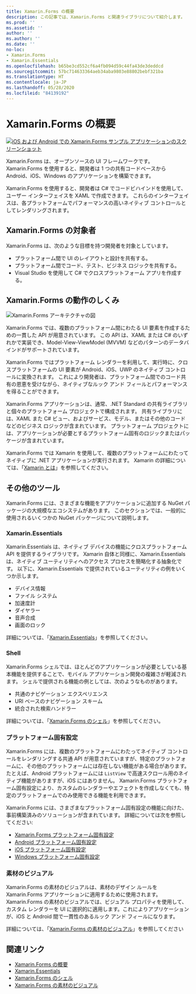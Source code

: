 ```yaml
---
title: Xamarin.Forms の概要
description: この記事では、Xamarin.Forms と関連ライブラリについて紹介します。
ms.prod: ''
ms.assetid: ''
author: ''
ms.author: ''
ms.date: ''
no-loc:
- Xamarin.Forms
- Xamarin.Essentials
ms.openlocfilehash: b65be3cd552cf6a4fb094d59c44fa43de3deddcd
ms.sourcegitcommit: 57bc714633364aeb34aba9803e88802bebf321ba
ms.translationtype: HT
ms.contentlocale: ja-JP
ms.lasthandoff: 05/28/2020
ms.locfileid: "84139192"
---
```

# <a name="what-is-xamarinforms"></a>Xamarin.Forms の概要

[![iOS および Android での Xamarin.Forms サンプル アプリケーションのスクリーンショット](what-is-xamarin-forms-images/xamarin-forms-app-cropped.png)](what-is-xamarin-forms-images/xamarin-forms-app.png#lightbox)

Xamarin.Forms は、オープンソースの UI フレームワークです。 Xamarin.Forms を使用すると、開発者は 1 つの共有コードベースから Android、iOS、Windows のアプリケーションを構築できます。

Xamarin.Forms を使用すると、開発者は C# でコードビハインドを使用して、ユーザー インターフェイスを XAML で作成できます。 これらのインターフェイスは、各プラットフォームでパフォーマンスの高いネイティブ コントロールとしてレンダリングされます。

## <a name="who-xamarinforms-is-for"></a>Xamarin.Forms の対象者

Xamarin.Forms は、次のような目標を持つ開発者を対象としています。

- プラットフォーム間で UI のレイアウトと設計を共有する。
- プラットフォーム間でコード、テスト、ビジネス ロジックを共有する。
- Visual Studio を使用して C# でクロスプラットフォーム アプリを作成する。

## <a name="how-xamarinforms-works"></a>Xamarin.Forms の動作のしくみ

![Xamarin.Forms アーキテクチャの図](what-is-xamarin-forms-images/xamarin-forms-architecture.png)

Xamarin.Forms では、複数のプラットフォーム間にわたる UI 要素を作成するための一貫した API が用意されています。 この API は、XAML または C# のいずれかで実装でき、Model-View-ViewModel (MVVM) などのパターンのデータバインドがサポートされています。

Xamarin.Forms ではプラットフォーム レンダラーを利用して、実行時に、クロスプラットフォームの UI 要素が Android、iOS、UWP のネイティブ コントロールに変換されます。 これにより開発者は、プラットフォーム間でのコード共有の恩恵を受けながら、ネイティブなルック アンド フィールとパフォーマンスを得ることができます。

Xamarin.Forms アプリケーションは、通常、.NET Standard の共有ライブラリと個々のプラットフォーム プロジェクトで構成されます。 共有ライブラリには、XAML また C# ビュー、およびサービス、モデル、またはその他のコードなどのビジネス ロジックが含まれています。 プラットフォーム プロジェクトには、アプリケーションが必要とするプラットフォーム固有のロジックまたはパッケージが含まれています。

Xamarin.Forms では Xamarin を使用して、複数のプラットフォームにわたってネイティブに .NET アプリケーションが実行されます。 Xamarin の詳細については、「[Xamarin とは](~/get-started/what-is-xamarin.md)」を参照してください。

## <a name="additional-tools"></a>その他のツール

Xamarin.Forms には、さまざまな機能をアプリケーションに追加する NuGet パッケージの大規模なエコシステムがあります。 このセクションでは、一般的に使用されるいくつかの NuGet パッケージについて説明します。

### Xamarin.Essentials

Xamarin.Essentials は、ネイティブ デバイスの機能にクロスプラットフォーム API を提供するライブラリです。 Xamarin 自体と同様に、Xamarin.Essentials は、ネイティブ ユーティリティへのアクセス プロセスを簡略化する抽象化です。 以下に、Xamarin.Essentials で提供されているユーティリティの例をいくつか示します。

- デバイス情報
- ファイル システム
- 加速度計
- ダイヤラー
- 音声合成
- 画面のロック

詳細については、「[Xamarin.Essentials](~/essentials/index.md)」を参照してください。

### <a name="shell"></a>Shell

Xamarin.Forms シェルでは、ほとんどのアプリケーションが必要としている基本機能を提供することで、モバイル アプリケーション開発の複雑さが軽減されます。 シェルで提供される機能の例としては、次のようなものがあります。

- 共通のナビゲーション エクスペリエンス
- URI ベースのナビゲーション スキーム
- 統合された検索ハンドラー

詳細については、「[Xamarin.Forms のシェル](~/xamarin-forms/app-fundamentals/shell/index.md)」を参照してください。

### <a name="platform-specifics"></a>プラットフォーム固有設定

Xamarin.Forms には、複数のプラットフォームにわたってネイティブ コントロールをレンダリングする共通 API が用意されていますが、特定のプラットフォームに、その他のプラットフォームには存在しない機能がある場合があります。 たとえば、Android プラットフォームには `ListView` で高速スクロール用のネイティブ機能がありますが、iOS にはありません。 Xamarin.Forms プラットフォーム固有設定により、カスタムのレンダラーやエフェクトを作成しなくても、特定のプラットフォームでのみ使用できる機能を利用できます。

Xamarin.Forms には、さまざまなプラットフォーム固有設定の機能に向けた、事前構築済みのソリューションが含まれています。 詳細については次を参照してください:

- [Xamarin.Forms プラットフォーム固有設定](~/xamarin-forms/platform/platform-specifics/index.md)
- [Android プラットフォーム固有設定](~/xamarin-forms/platform/android/index.md)
- [iOS プラットフォーム固有設定](~/xamarin-forms/platform/ios/index.md)
- [Windows プラットフォーム固有設定](~/xamarin-forms/platform/windows/index.md)

### <a name="material-visual"></a>素材のビジュアル

Xamarin.Forms の素材のビジュアルは、素材のデザイン ルールを Xamarin.Forms アプリケーションに適用するために使用されます。 Xamarin.Forms の素材のビジュアルでは、ビジュアル プロパティを使用して、カスタム レンダラーを UI に選択的に適用します。これによりアプリケーションが、iOS と Android 間で一貫性のあるルック アンド フィールになります。

詳細については、「[Xamarin.Forms の素材のビジュアル](~/xamarin-forms/user-interface/visual/material-visual.md)」を参照してください

## <a name="related-links"></a>関連リンク

- [Xamarin.Forms の概要](~/xamarin-forms/index.yml)
- [Xamarin.Essentials](~/essentials/index.md)
- [Xamarin.Forms のシェル](~/xamarin-forms/app-fundamentals/shell/index.md)
- [Xamarin.Forms の素材のビジュアル](~/xamarin-forms/user-interface/visual/material-visual.md)
